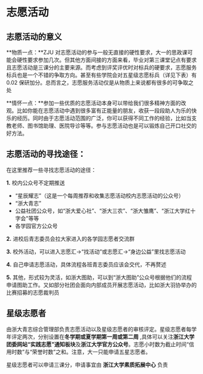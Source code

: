 # **志愿活动**

## **志愿活动的意义**

**物质一点：**ZJU 对志愿活动的参与一般无直接的硬性要求，大一的思政课可能会硬性要求参加几次。但其他方面间接的方面来看，毕业对第三课堂记点有要求且志愿活动是三课分的主要来源。而考虑到评奖评优时对标兵的硬要求，志愿服务标兵也是一个不错的争取方向。甚至有些学院会对五星级志愿标兵（详见下表）有 0.02 保研加分。总而言之，志愿服务活动仅是从物质上来说都有很多的可争取之处

**情怀一点：**参加一些优质的志愿活动本身可以带给我们很多精神方面的改观。比如你能在志愿活动中遇到很多富有正能量的朋友，收获一段段助人为乐的快乐的经历。同时由于志愿活动范围的广泛，你可以获得不同工作的经验，比如当支教老师、图书馆助理、医院导诊等等。参与志愿活动也是可以锻炼自己开口社交的好方法。

## **志愿活动的寻找途径：**

在这里推荐一些寻找志愿活动的途径：

**1.** 校内公众号不定期推送

- “星辰耀志”（这是一个每周推荐和收集志愿活动校内志愿活动的公众号）
- “浙大青志”
- 公益社团公众号，如“浙大爱心社”、“浙大三农”、“浙大雏鹰”、“浙江大学红十字会"等等
- 各学园官方公众号

**2.** 进校后青志委员会拉大家进入的各学园志愿者交流群

**3.** 校外活动，可以进入志愿汇->“找活动”或志愿汇->“身边公益”里找志愿活动

**4.** 自己申请志愿活动，具体流程各班青志委员应该会交代，不再赘述

**5.** 其他，形式较为灵活，如浙大图助，可以到“浙大图助”公众号根据他们的流程申请图助工作。又如部分社团会面向内部成员开展志愿活动，比如浙大羽协举办的比赛招募的志愿裁判员

## **星级志愿者**

由浙大青志综合管理部负责志愿活动以及星级志愿者的审核评定。星级志愿者每学年评定两次，分别设置在**冬学期或夏学期第一周或第二周** ,具体可以关注**浙江大学团委网站“实践志愿”通知板块**及**浙江大学官方公众号**。志愿小时数为截止时间“信用时数”与“荣誉时数”之和。注意，大一只能申请五星志愿者。

星级志愿者可以申请三课分，申请事宜由 **浙江大学素质拓展中心** 负责
